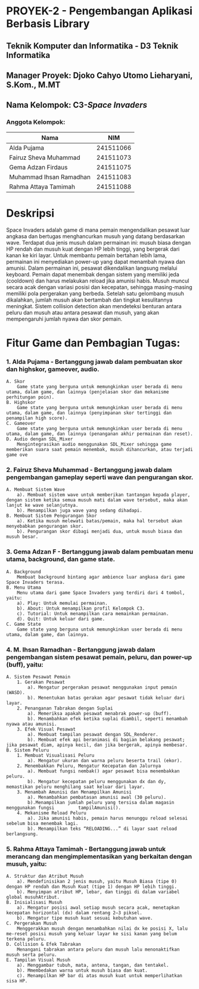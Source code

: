 # PROYEK-2 - Pengembangan Aplikasi Berbasis Library

## Teknik Komputer dan Informatika - D3 Teknik Informatika 
## Manager Proyek: Djoko Cahyo Utomo Lieharyani, S.Kom., M.MT
## Nama Kelompok: C3-*Space Invaders*
### Anggota Kelompok:

| Nama | NIM |
| ---- | --- |
| Alda Pujama | 241511066 |
| Fairuz Sheva Muhammad | 241511073 |
| Gema Adzan Firdaus | 241511075 |
| Muhammad Ihsan Ramadhan | 241511083 |
| Rahma Attaya Tamimah | 241511088 |

# Deskripsi
Space Invaders adalah game di mana pemain mengendalikan pesawat luar angkasa dan bertugas menghancurkan musuh yang datang berdasarkan wave. Terdapat dua jenis musuh dalam permainan ini: musuh biasa dengan HP rendah dan musuh kuat dengan HP lebih tinggi, yang bergerak dari kanan ke kiri layar. Untuk membantu pemain bertahan lebih lama, permainan ini menyediakan power-up yang dapat menambah nyawa dan amunisi. Dalam permainan ini, pesawat dikendalikan langsung melalui keyboard. Pemain dapat menembak dengan sistem yang memiliki jeda (cooldown) dan harus melakukan reload jika amunisi habis. Musuh muncul secara acak dengan variasi posisi dan kecepatan, sehingga masing-masing memiliki pola pergerakan yang berbeda. Setelah satu gelombang musuh dikalahkan, jumlah musuh akan bertambah dan tingkat kesulitannya meningkat. Sistem collision detection akan mendeteksi benturan antara peluru dan musuh atau antara pesawat dan musuh, yang akan mempengaruhi jumlah nyawa dan skor pemain.

# Fitur Game dan Pembagian Tugas:
### 1. Alda Pujama - Bertanggung jawab dalam pembuatan skor dan highskor, gameover, audio.
    A. Skor
        Game state yang berguna untuk memungkinkan user berada di menu utama, dalam game, dan lainnya (penjelasan skor dan mekanisme perhitungan poin).
    B. Highskor
        Game state yang berguna untuk memungkinkan user berada di menu utama, dalam game, dan lainnya (penyimpanan skor tertinggi dan penampilan high score).
    C. Gameover
        Game state yang berguna untuk memungkinkan user berada di menu utama, dalam game, dan lainnya (penanganan akhir permainan dan reset).
    D. Audio dengan SDL_Mixer
        Mengintegrasikan audio menggunakan SDL_Mixer sehingga game memberikan suara saat pemain menembak, musuh dihancurkan, atau terjadi game ove

### 2. Fairuz Sheva Muhammad - Bertanggung jawab dalam pengembangan gameplay seperti wave dan pengurangan skor.
    A. Membuat Sistem Wave
        a). Membuat sistem wave untuk memberikan tantangan kepada player, dengan sistem ketika semua musuh mati dalam wave tersebut, maka akan lanjut ke wave selanjutnya.
        b). Menampilkan juga wave yang sedang dihadapi.
    B. Membuat Sistem Pengurangan Skor
        a). Ketika musuh melewati batas/pemain, maka hal tersebut akan menyebabkan pengurangan skor.
        b). Pengurangan skor dibagi menjadi dua, untuk musuh biasa dan musuh besar.

### 3. Gema Adzan F - Bertanggung jawab dalam pembuatan menu utama, background, dan game state.
    A. Background
        Membuat background bintang agar ambience luar angkasa dari game Space Invaders terasa.
    B. Menu Utama
        Menu utama dari game Space Invaders yang terdiri dari 4 tombol, yaitu:
        a). Play: Untuk memulai permainan.
        b). About: Untuk menampilkan profil Kelompok C3.
        c). Tutorial: Untuk menampilkan cara memainkan permainan.
        d). Quit: Untuk keluar dari game.
    C. Game State
        Game state yang berguna untuk memungkinkan user berada di menu utama, dalam game, dan lainnya.

### 4.  M. Ihsan Ramadhan - Bertanggung jawab dalam pengembangan sistem pesawat pemain, peluru, dan power-up (buff), yaitu:
    A. Sistem Pesawat Pemain
        1. Gerakan Pesawat
            a). Mengatur pergerakan pesawat menggunakan input pemain (WASD).
            b). Menentukan batas gerakan agar pesawat tidak keluar dari layar.
        2. Penanganan Tabrakan dengan Suplai
            a). Memeriksa apakah pesawat menabrak power-up (buff).
            b). Menambahkan efek ketika suplai diambil, seperti menambah nyawa atau amunisi.
        3. Efek Visual Pesawat
            a). Membuat tampilan pesawat dengan SDL_Renderer.
            b). Membuat efek api beranimasi di bagian belakang pesawat; jika pesawat diam, apinya kecil, dan jika bergerak, apinya membesar.
    B. Sistem Peluru
        1. Membuat Visualisasi Peluru
            a). Mengatur ukuran dan warna peluru beserta trail (ekor).
        2. Menembakkan Peluru, Mengatur Kecepatan dan Jalurnya
            a). Membuat fungsi nembak() agar pesawat bisa menembakkan peluru.
            b). Mengatur kecepatan peluru menggunakan dx dan dy, memastikan peluru menghilang saat keluar dari layar.
        3. Menambah Amunisi dan Menampilkan Amunisi
            a). Menambahkan pembatasan amunisi awal (30 peluru).
            b).Menampilkan jumlah peluru yang tersisa dalam magasin menggunakan fungsi         tampilAmunisi().
        4. Mekanisme Reload Peluru
            a). Jika amunisi habis, pemain harus menunggu reload selesai sebelum bisa menembak lagi.
            b). Menampilkan teks “RELOADING...” di layar saat reload berlangsung.

### 5. Rahma Attaya Tamimah - Bertanggung jawab untuk merancang dan mengimplementasikan yang berkaitan dengan musuh, yaitu:
    A. Struktur dan Atribut Musuh
        a). Mendefinisikan 2 jenis musuh, yaitu Musuh Biasa (tipe 0) dengan HP rendah dan Musuh Kuat (tipe 1) dengan HP lebih tinggi. 
        b). Menyimpan atribut HP, lebar, dan tinggi di dalam variabel global musuhAtribut.
    B. Inisialisasi Musuh
        a). Mengatur posisi awal setiap musuh secara acak, menetapkan kecepatan horizontal (dx) dalam rentang 2–3 piksel.
        b). Mengatur tipe musuh kuat sesuai kebutuhan wave.
    C. Pergerakan Musuh
        Menggerakkan musuh dengan menambahkan nilai dx ke posisi X, lalu me-reset posisi musuh yang keluar layar ke sisi kanan yang belum terkena peluru.
    D. Collision & Efek Tabrakan
        Menangani tabrakan antara peluru dan musuh lalu menonaktifkan musuh serta peluru.
    E. Tampilan Visual Musuh
        a). Menggambar tubuh, mata, antena, tangan, dan tentakel.
        b). Mmembedakan warna untuk musuh biasa dan kuat.
        c). Menampilkan HP bar di atas musuh kuat untuk memperlihatkan sisa HP.
